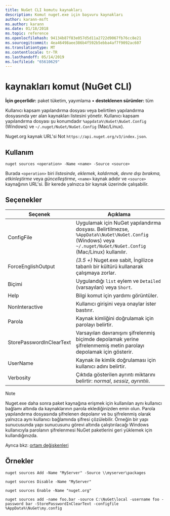 ```yaml
---
title: NuGet CLI komutu kaynakları
description: Komut nuget.exe için başvuru kaynakları
author: karann-msft
ms.author: karann
ms.date: 01/18/2018
ms.topic: reference
ms.openlocfilehash: 94134b87f83e057d5d11a2722d9067fb76cc8e21
ms.sourcegitcommit: 4ea46498aee386b4f592b5ebba4af7f9092ac607
ms.translationtype: MT
ms.contentlocale: tr-TR
ms.lasthandoff: 05/14/2019
ms.locfileid: "65610629"
---
```

# <a name="sources-command-nuget-cli"></a>kaynakları komut (NuGet CLI)

**İçin geçerlidir:** paket tüketim, yayımlama &bullet; **desteklenen sürümler:** tüm

Kullanıcı kapsam yapılandırma dosyası veya belirtilen yapılandırma dosyasında yer alan kaynakları listesini yönetir. Kullanıcı kapsam yapılandırma dosyası şu konumdadır `%appdata%\NuGet\NuGet.Config` (Windows) ve `~/.nuget/NuGet/NuGet.Config` (Mac/Linux).

Nuget.org kaynak URL'si Not `https://api.nuget.org/v3/index.json`.

## <a name="usage"></a>Kullanım

```cli
nuget sources <operation> -Name <name> -Source <source>
```

Burada `<operation>` biri *listesinde, eklemek, kaldırmak, devre dışı bırakma, etkinleştirme* veya *güncelleştirme*, `<name>` kaynak adıdır ve `<source>` kaynağının URL'si. Bir kerede yalnızca bir kaynak üzerinde çalışabilir.

## <a name="options"></a>Seçenekler

| Seçenek | Açıklama |
| --- | --- |
| ConfigFile | Uygulamak için NuGet yapılandırma dosyası. Belirtilmezse, `%AppData%\NuGet\NuGet.Config` (Windows) veya `~/.nuget/NuGet/NuGet.Config` (Mac/Linux) kullanılır.|
| ForceEnglishOutput | *(3.5 +)*  Nuget.exe sabit, İngilizce tabanlı bir kültürü kullanarak çalışmaya zorlar. |
| Biçimi | Uygulandığı `list` eylem ve `Detailed` (varsayılan) veya `Short`. |
| Help | Bilgi komut için yardımı görüntüler. |
| NonInteractive | Kullanıcı girişini veya onaylar ister bastırır. |
| Parola | Kaynak kimliğini doğrulamak için parolayı belirtir. |
| StorePasswordInClearText | Varsayılan davranışını şifrelenmiş biçimde depolamak yerine şifrelenmemiş metin parolayı depolamak için gösterir. |
| UserName | Kaynak ile kimlik doğrulaması için kullanıcı adını belirtir. |
| Verbosity | Çıktıda gösterilen ayrıntı miktarını belirtir: *normal*, *sessiz*, *ayrıntılı*. |

> [!Note]
> Nuget.exe daha sonra paket kaynağına erişmek için kullanılan aynı kullanıcı bağlamı altında da kaynaklarının parola eklediğinizden emin olun. Parola yapılandırma dosyasında şifrelenen depolanır ve bu şifrelenmiş olarak yalnızca aynı kullanıcı bağlamında şifresi çözülebilir. Örneğin bir yapı sunucusunda yapı sunucusunu görevi altında çalıştırılacağı Windows kullanıcıyla parolanın şifrelenmesi NuGet paketlerini geri yüklemek için kullandığınızda.

Ayrıca bkz: [ortam değişkenleri](cli-ref-environment-variables.md)

## <a name="examples"></a>Örnekler

```cli
nuget sources Add -Name "MyServer" -Source \\myserver\packages

nuget sources Disable -Name "MyServer"

nuget sources Enable -Name "nuget.org"

nuget sources add -name foo.bar -source C:\NuGet\local -username foo -password bar -StorePasswordInClearText -configfile %AppData%\NuGet\my.config
```
